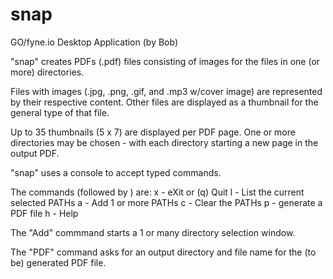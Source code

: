 # snap

GO/fyne.io Desktop Application (by Bob)

"snap" creates PDFs (.pdf) files consisting of images for the files in
 one (or more) directories.

Files with images (.jpg, .png, .gif, and .mp3 w/cover image) are represented
 by their respective content.
Other files are displayed as a thumbnail for the general type of that file.

Up to 35 thumbnails (5 x 7) are displayed per PDF page. One or more directories
 may be chosen - with each directory starting a new page in the output PDF.

"snap" uses a console to accept typed commands.

The commands (followed by <enter>) are:
  x - eXit  or (q) Quit 
  l - List the current selected PATHs
  a - Add 1 or more PATHs
  c - Clear the PATHs
  p - generate a PDF file
  h - Help

The "Add" commmand starts a 1 or many directory selection window.

The "PDF" command asks for an output directory and file name for the
(to be) generated PDF file.

